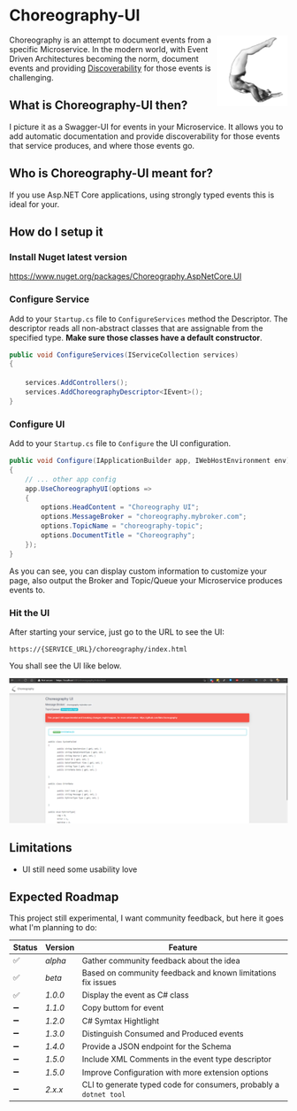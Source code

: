 # Choreography-UI
<img style="float: right;" src="assets/icon-128x128.png"> Choreography is an attempt to document events from a specific Microservice. In the modern world, with Event Driven Architectures becoming the norm, document events and providing [Discoverability](https://en.wikipedia.org/wiki/Discoverability) for those events is challenging.

## What is Choreography-UI then?

I picture it as a Swagger-UI for events in your Microservice. It allows you to add automatic documentation and provide discoverability for those events that service produces, and where those events go.

## Who is Choreography-UI meant for?
If you use Asp.NET Core applications, using strongly typed events this is ideal for your.

## How do I setup it

### Install Nuget latest version

https://www.nuget.org/packages/Choreography.AspNetCore.UI

### Configure Service

Add to your `Startup.cs` file to `ConfigureServices` method the Descriptor. The descriptor reads all non-abstract classes that are assignable from the specified type. **Make sure those classes have a default constructor**.

```csharp
public void ConfigureServices(IServiceCollection services)
{

    services.AddControllers();
    services.AddChoreographyDescriptor<IEvent>();
}
```

### Configure UI

Add to your `Startup.cs` file to `Configure` the UI configuration.

```csharp
public void Configure(IApplicationBuilder app, IWebHostEnvironment env)
{
    // ... other app config
    app.UseChoreographyUI(options =>
    {
        options.HeadContent = "Choreography UI";
        options.MessageBroker = "choreography.mybroker.com";
        options.TopicName = "choreography-topic";
        options.DocumentTitle = "Choreography";
    });
}

```

As you can see, you can display custom information to customize your page, also output the Broker and Topic/Queue your Microservice produces events to. 

### Hit the UI

After starting your service, just go to the URL to see the UI:

```
https://{SERVICE_URL}/choreography/index.html
```

You shall see the UI like below.

![choreography-ui-aplha](assets/ui-example-apha-version.png)


## Limitations

- UI still need some usability love

## Expected Roadmap

This project still experimental, I want community feedback, but here it goes what I'm planning to do:

Status | Version | Feature
--- | --- | ---
✅ | *alpha* | Gather community feedback about the idea
✅ | *beta* | Based on community feedback and known limitations fix issues
✅ | *1.0.0* | Display the event as C# class
➖ | *1.1.0* | Copy buttom for event
➖ | *1.2.0* | C# Symtax Hightlight
➖ | *1.3.0* | Distinguish Consumed and Produced events
➖ | *1.4.0* | Provide a JSON endpoint for the Schema
➖ | *1.5.0* | Include XML Comments in the event type descriptor
➖ | *1.5.0* | Improve Configuration with more extension options
➖ | *2.x.x* | CLI to generate typed code for consumers, probably a `dotnet tool`